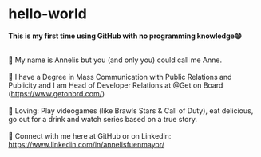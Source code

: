 # hello-world
<b> This is my first time using GitHub with no programming knowledge😄 </b>

<br> 🧑‍ My name is Annelis but you (and only you) could call me Anne. </br>
<br> 💼 I have a Degree in Mass Communication with Public Relations and Publicity and I am Head of Developer Relations at @Get on Board (https://www.getonbrd.com/) </br>
<br> 🤟 Loving: Play videogames (like Brawls Stars & Call of Duty), eat delicious, go out for a drink and watch series based on a true story. </br>
<br> 📌 Connect with me here at GitHub or on Linkedin: https://www.linkedin.com/in/annelisfuenmayor/  </br>
